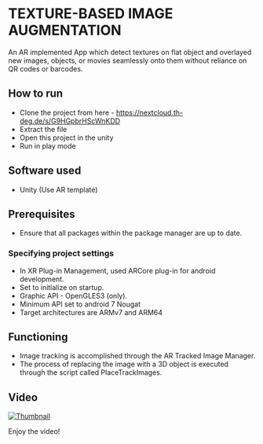 # TEXTURE-BASED IMAGE AUGMENTATION

An AR implemented App which detect textures on flat object and overlayed new images, objects, or movies seamlessly onto them without reliance on QR codes or barcodes.

## How to run

- Clone the project from here - https://nextcloud.th-deg.de/s/G9HGpbrHScWnKDD
- Extract the file 
- Open this project in the unity
- Run in play mode

## Software used

- Unity (Use AR template)
## Prerequisites

- Ensure that all packages within the package manager are up to date.

### Specifying project settings

- In XR Plug-in Management, used ARCore plug-in for android development.
- Set to initialize on startup.
- Graphic API - OpenGLES3 (only). 
- Minimum API set to android 7 Nougat
- Target architectures are ARMv7 and ARM64

## Functioning

- Image tracking is accomplished through the AR Tracked Image Manager.
- The process of replacing the image with a 3D object is executed through the script called PlaceTrackImages.

## Video

[![Thumbnail](https://i9.ytimg.com/vi_webp/Hsjaq8WZtv0/mq2.webp?sqp=CPSA8K0G-oaymwEoCMACELQB8quKqQMcGADwAQH4AcQEgAKACooCDAgAEAEYciBYKDkwDw%3D%3D&rs=AOn4CLA7AjbSUzKPiePW5YLKzePLLVtX8w&retry=3)](https://youtube.com/shorts/Hsjaq8WZtv0?feature=share)

Enjoy the video!



